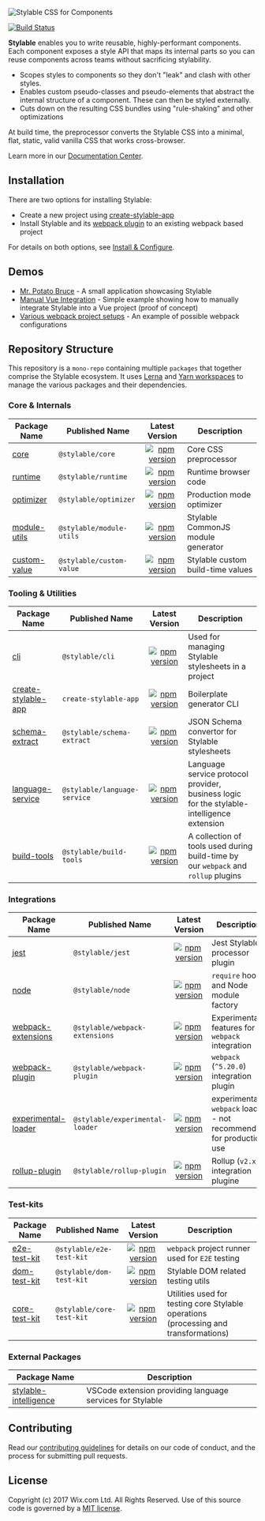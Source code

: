 ![Stylable CSS for Components](./stylable.svg)

[![Build Status](https://github.com/wix/stylable/workflows/tests/badge.svg)](https://github.com/wix/stylable/actions)

**Stylable** enables you to write reusable, highly-performant components. Each component exposes a style API that maps its internal parts so you can reuse components across teams without sacrificing stylability.

- Scopes styles to components so they don't "leak" and clash with other styles.
- Enables custom pseudo-classes and pseudo-elements that abstract the internal structure of a component. These can then be styled externally.
- Cuts down on the resulting CSS bundles using "rule-shaking" and other optimizations

At build time, the preprocessor converts the Stylable CSS into a minimal, flat, static, valid vanilla CSS that works cross-browser.

Learn more in our [Documentation Center](https://stylable.io/).

## Installation

There are two options for installing Stylable:

- Create a new project using [create-stylable-app](./packages/create-stylable-app)
- Install Stylable and its [webpack plugin](./packages/webpack-plugin) to an existing webpack based project

For details on both options, see [Install & Configure](https://stylable.io/docs/getting-started/install-configure).

## Demos

- [Mr. Potato Bruce](https://github.com/wix/potato-bruce) - A small application showcasing Stylable
- [Manual Vue Integration](https://github.com/wix-playground/stylable-vue-example) - Simple example showing how to manually integrate Stylable into a Vue project (proof of concept)
- [Various webpack project setups](./packages/webpack-plugin/test/e2e/projects) - An example of possible webpack configurations

## Repository Structure

This repository is a `mono-repo` containing multiple `packages` that together comprise the Stylable ecosystem. It uses [Lerna](https://lernajs.io/) and [Yarn workspaces](https://yarnpkg.com/lang/en/docs/workspaces/) to manage the various packages and their dependencies.

### Core & Internals

| Package Name                            | Published Name           |                                                         Latest Version                                                          | Description                        |
| --------------------------------------- | ------------------------ | :-----------------------------------------------------------------------------------------------------------------------------: | ---------------------------------- |
| [core](./packages/core)                 | `@stylable/core`         |         [![npm version](https://img.shields.io/npm/v/@stylable/core.svg)](https://www.npmjs.com/package/@stylable/core)         | Core CSS preprocessor              |
| [runtime](./packages/runtime)           | `@stylable/runtime`      |      [![npm version](https://img.shields.io/npm/v/@stylable/runtime.svg)](https://www.npmjs.com/package/@stylable/runtime)      | Runtime browser code               |
| [optimizer](./packages/optimizer)       | `@stylable/optimizer`    |    [![npm version](https://img.shields.io/npm/v/@stylable/optimizer.svg)](https://www.npmjs.com/package/@stylable/optimizer)    | Production mode optimizer          |
| [module-utils](./packages/module-utils) | `@stylable/module-utils` | [![npm version](https://img.shields.io/npm/v/@stylable/module-utils.svg)](https://www.npmjs.com/package/@stylable/module-utils) | Stylable CommonJS module generator |
| [custom-value](./packages/custom-value) | `@stylable/custom-value` | [![npm version](https://img.shields.io/npm/v/@stylable/custom-value.svg)](https://www.npmjs.com/package/@stylable/custom-value) | Stylable custom build-time values  |

### Tooling & Utilities

| Package Name                                          | Published Name               |                                                             Latest Version                                                              | Description                                                                                |
| ----------------------------------------------------- | ---------------------------- | :-------------------------------------------------------------------------------------------------------------------------------------: | ------------------------------------------------------------------------------------------ |
| [cli](./packages/cli)                                 | `@stylable/cli`              |              [![npm version](https://img.shields.io/npm/v/@stylable/cli.svg)](https://www.npmjs.com/package/@stylable/cli)              | Used for managing Stylable stylesheets in a project                                        |
| [create-stylable-app](./packages/create-stylable-app) | `create-stylable-app`        |        [![npm version](https://img.shields.io/npm/v/create-stylable-app.svg)](https://www.npmjs.com/package/create-stylable-app)        | Boilerplate generator CLI                                                                  |
| [schema-extract](./packages/schema-extract)           | `@stylable/schema-extract`   |   [![npm version](https://img.shields.io/npm/v/@stylable/schema-extract.svg)](https://www.npmjs.com/package/@stylable/schema-extract)   | JSON Schema convertor for Stylable stylesheets                                             |
| [language-service](./packages/language-service)       | `@stylable/language-service` | [![npm version](https://img.shields.io/npm/v/@stylable/language-service.svg)](https://www.npmjs.com/package/@stylable/language-service) | Language service protocol provider, business logic for the stylable-intelligence extension |
| [build-tools](./packages/build-tools)       | `@stylable/build-tools` | [![npm version](https://img.shields.io/npm/v/@stylable/build-tools.svg)](https://www.npmjs.com/package/@stylable/build-tools) | A collection of tools used during build-time by our `webpack` and `rollup` plugins |

### Integrations

| Package Name                                          | Published Name                  |                                                                Latest Version                                                                 | Description                                                        |
| ----------------------------------------------------- | ------------------------------- | :-------------------------------------------------------------------------------------------------------------------------------------------: | ------------------------------------------------------------------ |
| [jest](./packages/jest)                               | `@stylable/jest`                |                [![npm version](https://img.shields.io/npm/v/@stylable/jest.svg)](https://www.npmjs.com/package/@stylable/jest)                | Jest Stylable processor plugin                                     |
| [node](./packages/node)                               | `@stylable/node`                |                [![npm version](https://img.shields.io/npm/v/@stylable/node.svg)](https://www.npmjs.com/package/@stylable/node)                | `require` hook and Node module factory                             |
| [webpack-extensions](./packages/webpack-extensions)   | `@stylable/webpack-extensions`  |  [![npm version](https://img.shields.io/npm/v/@stylable/webpack-extensions.svg)](https://www.npmjs.com/package/@stylable/webpack-extensions)  | Experimental features for `webpack` integration                    |
| [webpack-plugin](./packages/webpack-plugin)           | `@stylable/webpack-plugin`      |      [![npm version](https://img.shields.io/npm/v/@stylable/webpack-plugin.svg)](https://www.npmjs.com/package/@stylable/webpack-plugin)      | `webpack` (`^5.20.0`) integration plugin                              |
| [experimental-loader](./packages/experimental-loader) | `@stylable/experimental-loader` | [![npm version](https://img.shields.io/npm/v/@stylable/experimental-loader.svg)](https://www.npmjs.com/package/@stylable/experimental-loader) | experimental `webpack` loader - not recommended for production use |
| [rollup-plugin](./packages/rollup-plugin) | `@stylable/rollup-plugin` | [![npm version](https://img.shields.io/npm/v/@stylable/rollup-plugin.svg)](https://www.npmjs.com/package/@stylable/rollup-plugin) | Rollup (`v2.x`) integration plugine |

### Test-kits

| Package Name                              | Published Name            |                                                          Latest Version                                                           | Description                                                                          |
| ----------------------------------------- | ------------------------- | :-------------------------------------------------------------------------------------------------------------------------------: | ------------------------------------------------------------------------------------ |
| [e2e-test-kit](./packages/e2e-test-kit)   | `@stylable/e2e-test-kit`  |  [![npm version](https://img.shields.io/npm/v/@stylable/e2e-test-kit.svg)](https://www.npmjs.com/package/@stylable/e2e-test-kit)  | `webpack` project runner used for `E2E` testing                                      |
| [dom-test-kit](./packages/dom-test-kit)   | `@stylable/dom-test-kit`  |  [![npm version](https://img.shields.io/npm/v/@stylable/dom-test-kit.svg)](https://www.npmjs.com/package/@stylable/dom-test-kit)  | Stylable DOM related testing utils                                                   |
| [core-test-kit](./packages/core-test-kit) | `@stylable/core-test-kit` | [![npm version](https://img.shields.io/npm/v/@stylable/core-test-kit.svg)](https://www.npmjs.com/package/@stylable/core-test-kit) | Utilities used for testing core Stylable operations (processing and transformations) |

### External Packages

| Package Name                                                          | Description                                               |
| --------------------------------------------------------------------- | --------------------------------------------------------- |
| [stylable-intelligence](https://github.com/wix/stylable-intelligence) | VSCode extension providing language services for Stylable |

## Contributing

Read our [contributing guidelines](./CONTRIBUTING.md) for details on our code of conduct, and the process for submitting pull requests.

## License

Copyright (c) 2017 Wix.com Ltd. All Rights Reserved. Use of this source code is governed by a [MIT license](./LICENSE).
